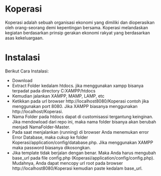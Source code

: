 # Koperasi

Koperasi adalah sebuah organisasi ekonomi yang dimiliki dan dioperasikan oleh orang-seorang demi kepentingan bersama. Koperasi melandaskan kegiatan berdasarkan prinsip gerakan ekonomi rakyat yang berdasarkan asas kekeluargaan.

# Instalasi

Berikut Cara Instalasi:

- Download
- Extract Folder kedalam htdocs. jika menggunakan xampp bisanya terpadat pada directory C:XAMPP/htdocs
- Kemudian jalankan XAMPP, MAMP, LAMP, etc
- Ketikkan pada url browser http://localhost8080/Koperasi contoh jika menggunakan port 8080. Jika XAMPP biasanya menggunakan http://localhost/Koperasi.
- Nama Folder pada htdocs dapat di customisassi tergantung keinginan. Jika mendowload dari repo ini, maka nama folder bisanya akan berubah menjadi NamaFolder-Master.
- Pada saat menjalankan (running) di browser Anda menemukan error Error Database, maka cukup ke folder Koperasi/application/config/database.php. Jika menggunakan XAMPP maka password biasanya dikosongkan.
- Jika template tidak berjalan dengan benar. Maka Anda harus mengubah base_url pada file config.php (Koperasi/application/config/config.php). Mudahnya, Anda dapat mencopy url root pada browser http://localhost8080/Koperasi kemudian paste kedalam base_url.
